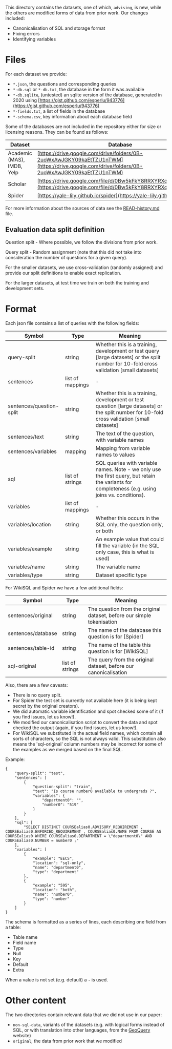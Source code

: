 This directory contains the datasets, one of which, `advising`, is new, while the others are modified forms of data from prior work.
Our changes included:

- Canonicalisation of SQL and storage format
- Fixing errors
- Identifying variables

# Files

For each dataset we provide:

- `*.json`, the questions and corresponding queries
- `*-db.sql` or `*-db.txt`, the database in the form it was available
- `*-db.sqlite`, (untested) an sqlite version of the database, generated in 2020 using [https://gist.github.com/esperlu/943776](https://gist.github.com/esperlu/943776)
- `*-fields.txt`, a list of fields in the database
- `*-schema.csv`, key information about each database field

Some of the databases are not included in the repository either for size or licensing reasons.
They can be found as follows:

Dataset  | Database
-------- | ----------
Academic (MAS), IMDB, Yelp | [https://drive.google.com/drive/folders/0B-2uoWxAwJGKY09kaEtTZU1nTWM](https://drive.google.com/drive/folders/0B-2uoWxAwJGKY09kaEtTZU1nTWM)
Scholar  | [https://drive.google.com/file/d/0Bw5kFkY8RRXYRXdYYlhfdXRlTVk](https://drive.google.com/file/d/0Bw5kFkY8RRXYRXdYYlhfdXRlTVk)
Spider   | [https://yale-lily.github.io/spider](https://yale-lily.github.io/spider)

For more information about the sources of data see the [READ-history.md](./READ-history.md) file.

## Evaluation data split definition

Question split - Where possible, we follow the divisions from prior work.

Query split - Random assignment (note that this did not take into consideration the number of questions for a given query).

For the smaller datasets, we use cross-validation (randomly assigned) and provide our split definitions to enable exact replication.

For the larger datasets, at test time we train on both the training and development sets.

# Format

Each json file contains a list of queries with the following fields:

Symbol             | Type              | Meaning
------------------ | ----------------- | -----------------------------
query-split        | string            | Whether this is a training, development or test query [large datasets] or the split number for 10-fold cross validation [small datasets]
sentences          | list of mappings  | -
sentences/question-split | string            | Whether this is a training, development or test question [large datasets] or the split number for 10-fold cross validation [small datasets]
sentences/text           | string            | The text of the question, with variable names
sentences/variables      | mapping           | Mapping from variable names to values
sql                | list of strings   | SQL queries with variable names. Note - we only use the first query, but retain the variants for completeness (e.g. using joins vs. conditions).
variables          | list of mappings  | -
variables/location       | string            | Whether this occurs in the SQL only, the question only, or both
variables/example        | string            | An example value that could fill the variable (in the SQL only case, this is what is used)
variables/name           | string            | The variable name
variables/type           | string            | Dataset specific type

For WikiSQL and Spider we have a few additional fields:

Symbol             | Type              | Meaning
------------------ | ----------------- | -----------------------------
sentences/original | string            | The question from the original dataset, before our simple tokenisation
sentences/database | string            | The name of the database this question is for [Spider]
sentences/table-id | string            | The name of the table this question is for [WikiSQL]
sql-original       | list of strings   | The query from the original dataset, before our canonicalisation

Also, there are a few caveats:

- There is no query split.
- For Spider the test set is currently not available here (it is being kept secret by the original creators).
- We did automatic variable identification and spot checked some of it (if you find issues, let us know!).
- We modified our canonicalisation script to convert the data and spot checked the output (again, if you find issues, let us know!).
- For WikiSQL we substituted in the actual field names, which contain all sorts of characters, so the SQL is not always valid. This substitution also means the 'sql-original' column numbers may be incorrect for some of the examples as we merged based on the final SQL.

Example:

```
{
    "query-split": "test",
    "sentences": [
        {
            "question-split": "train",
            "text": "Is course number0 available to undergrads ?",
            "variables": {
                "department0": "",
                "number0": "519"
            }
        }
    ],
    "sql": [
        "SELECT DISTINCT COURSEalias0.ADVISORY_REQUIREMENT , COURSEalias0.ENFORCED_REQUIREMENT , COURSEalias0.NAME FROM COURSE AS COURSEalias0 WHERE COURSEalias0.DEPARTMENT = \"department0\" AND COURSEalias0.NUMBER = number0 ;"
    ],
    "variables": [
        {
            "example": "EECS",
            "location": "sql-only",
            "name": "department0",
            "type": "department"
        },
        {
            "example": "595",
            "location": "both",
            "name": "number0",
            "type": "number"
        }
    ]
}
```

The schema is formatted as a series of lines, each describing one field from a table:

- Table name
- Field name
- Type
- Null
- Key
- Default
- Extra

When a value is not set (e.g. default) a `-` is used.

# Other content

The two directories contain relevant data that we did not use in our paper:

- `non-sql-data`, variants of the datasets (e.g. with logical forms instead of SQL, or with translation into other languages, from the [GeoQuery](http://www.cs.utexas.edu/users/ml/wasp/) website)
- `original`, the data from prior work that we modified


